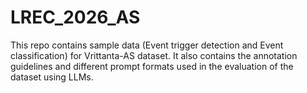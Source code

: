 # LREC_2026_AS
This repo contains sample data (Event trigger detection and Event classification) for Vrittanta-AS dataset. It also contains the annotation guidelines and different prompt formats used in the evaluation of the dataset using LLMs.

